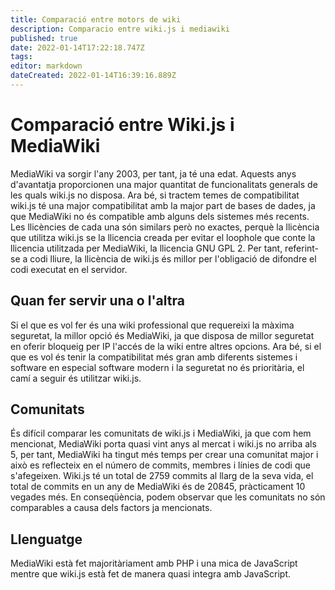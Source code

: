```yaml
---
title: Comparació entre motors de wiki
description: Comparacio entre wiki.js i mediawiki
published: true
date: 2022-01-14T17:22:18.747Z
tags: 
editor: markdown
dateCreated: 2022-01-14T16:39:16.889Z
---
```


# Comparació entre Wiki.js i MediaWiki
MediaWiki va sorgir l'any 2003, per tant, ja té una edat. Aquests anys d'avantatja proporcionen una major quantitat de funcionalitats generals de les quals wiki.js no disposa. Ara bé, si tractem temes de compatibilitat wiki.js té una major compatibilitat amb la major part de bases de dades, ja que MediaWiki no és compatible amb alguns dels sistemes més recents. Les llicències de cada una són similars però no exactes, perquè la llicència que utilitza wiki.js se la llicencia creada per evitar el loophole que conte la llicencia utilitzada per MediaWiki, la llicencia GNU GPL 2. Per tant, referint-se a codi lliure, la llicència de wiki.js és millor per l'obligació de difondre el codi executat en el servidor.
## Quan fer servir una o l'altra
Si el que es vol fer és una wiki professional que requereixi la màxima seguretat, la millor opció és MediaWiki, ja que disposa de millor seguretat en oferir bloqueig per IP l'accés de la wiki entre altres opcions. Ara bé, si el que es vol és tenir la compatibilitat més gran amb diferents sistemes i software en especial software modern i la seguretat no és prioritària, el camí a seguir és utilitzar wiki.js.
## Comunitats
És difícil comparar les comunitats de wiki.js i MediaWiki, ja que com hem mencionat, MediaWiki porta quasi vint anys al mercat i wiki.js no arriba als 5, per tant, MediaWiki ha tingut més temps per crear una comunitat major i això es reflecteix en el número de commits, membres i línies de codi que s'afegeixen. Wiki.js té un total de 2759 commits al llarg de la seva vida, el total de commits en un any de MediaWiki és de 20845, pràcticament 10 vegades més. En conseqüència, podem observar que les comunitats no són comparables a causa dels factors ja mencionats.
## Llenguatge
MediaWiki està fet majoritàriament amb PHP i una mica de JavaScript mentre que wiki.js està fet de manera quasi integra amb JavaScript.
